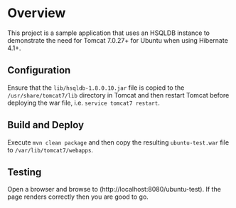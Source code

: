 # Overview
This project is a sample application that uses an HSQLDB instance to demonstrate the need for Tomcat 7.0.27+ for Ubuntu when using Hibernate 4.1+.

## Configuration
Ensure that the `lib/hsqldb-1.8.0.10.jar` file is copied to the `/usr/share/tomcat7/lib` directory in Tomcat and then restart Tomcat before deploying the war file, i.e. `service tomcat7 restart`.

## Build and Deploy
Execute `mvn clean package` and then copy the resulting `ubuntu-test.war` file to `/var/lib/tomcat7/webapps`.

## Testing
Open a browser and browse to (http://localhost:8080/ubuntu-test).  If the page renders correctly then you are good to go.
